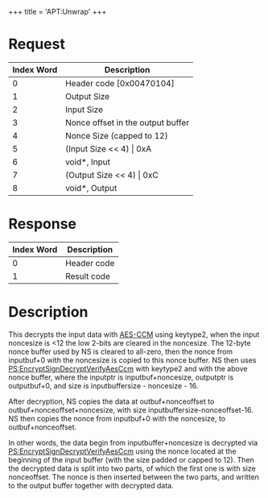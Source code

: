 +++
title = 'APT:Unwrap'
+++

# Request

| Index Word | Description                       |
|------------|-----------------------------------|
| 0          | Header code \[0x00470104\]        |
| 1          | Output Size                       |
| 2          | Input Size                        |
| 3          | Nonce offset in the output buffer |
| 4          | Nonce Size (capped to 12)         |
| 5          | (Input Size \<\< 4) \| 0xA        |
| 6          | void\*, Input                     |
| 7          | (Output Size \<\< 4) \| 0xC       |
| 8          | void\*, Output                    |

# Response

| Index Word | Description |
|------------|-------------|
| 0          | Header code |
| 1          | Result code |

# Description

This decrypts the input data with
[AES-CCM](PS:EncryptSignDecryptVerifyAesCcm "wikilink") using keytype2,
when the input noncesize is \<12 the low 2-bits are cleared in the
noncesize. The 12-byte nonce buffer used by NS is cleared to all-zero,
then the nonce from inputbuf+0 with the noncesize is copied to this
nonce buffer. NS then uses
[PS:EncryptSignDecryptVerifyAesCcm](PS:EncryptSignDecryptVerifyAesCcm "wikilink")
with keytype2 and with the above nonce buffer, where the inputptr is
inputbuf+noncesize, outputptr is outputbuf+0, and size is
inputbuffersize - noncesize - 16.

After decryption, NS copies the data at outbuf+nonceoffset to
outbuf+nonceoffset+noncesize, with size inputbuffersize-nonceoffset-16.
NS then copies the nonce from inputbuf+0 with the noncesize, to
outbuf+nonceoffset.

In other words, the data begin from inputbuffer+noncesize is decrypted
via
[PS:EncryptSignDecryptVerifyAesCcm](PS:EncryptSignDecryptVerifyAesCcm "wikilink")
using the nonce located at the beginning of the input buffer (with the
size padded or capped to 12). Then the decrypted data is split into two
parts, of which the first one is with size nonceoffset. The nonce is
then inserted between the two parts, and written to the output buffer
together with decrypted data.
